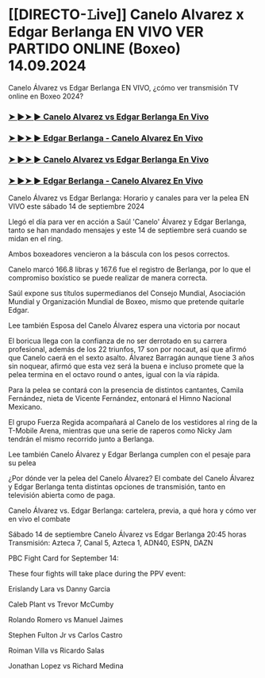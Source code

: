 #  [[DIRECTO-𝙻ive]] Canelo Alvarez x Edgar Berlanga EN VIVO VER PARTIDO ONLINE (Boxeo) 14.09.2024

Canelo Álvarez vs Edgar Berlanga EN VIVO, ¿cómo ver transmisión TV online en Boxeo 2024?

<h3><a href="https://cutt.ly/WeR39PY0">➤ ►➤ ► Canelo Alvarez vs Edgar Berlanga En Vivo</a></h3>

<h3><a href="https://cutt.ly/WeR39PY0">➤ ►➤ ► Edgar Berlanga - Canelo Alvarez En Vivo</a></h3>

<h3><a href="https://cutt.ly/WeR39PY0">➤ ►➤ ► Canelo Alvarez vs Edgar Berlanga En Vivo</a></h3>

<h3><a href="https://cutt.ly/WeR39PY0">➤ ►➤ ► Edgar Berlanga - Canelo Alvarez En Vivo</a></h3>

Canelo Álvarez vs Edgar Berlanga: Horario y canales para ver la pelea EN VIVO este sábado 14 de septiembre 2024

Llegó el día para ver en acción a Saúl 'Canelo' Álvarez y Edgar Berlanga, tanto se han mandado mensajes y este 14 de septiembre será cuando se midan en el ring.

Ambos boxeadores vencieron a la báscula con los pesos correctos.

Canelo marcó 166.8 libras y 167.6 fue el registro de Berlanga, por lo que el compromiso boxístico se puede realizar de manera correcta.

Saúl expone sus títulos supermedianos del Consejo Mundial, Asociación Mundial y Organización Mundial de Boxeo, mismo que pretende quitarle Edgar.

Lee también Esposa del Canelo Álvarez espera una victoria por nocaut

El boricua llega con la confianza de no ser derrotado en su carrera profesional, además de los 22 triunfos, 17 son por nocaut, así que afirmó que Canelo caerá en el sexto asalto.
Álvarez Barragán aunque tiene 3 años sin noquear, afirmó que esta vez será la buena e incluso promete que la pelea termina en el octavo round o antes, igual con la vía rápida.

Para la pelea se contará con la presencia de distintos cantantes, Camila Fernández, nieta de Vicente Fernández, entonará el Himno Nacional Mexicano.

El grupo Fuerza Regida acompañará al Canelo de los vestidores al ring de la T-Mobile Arena, mientras que una serie de raperos como Nicky Jam tendrán el mismo recorrido junto a Berlanga.

Lee también Canelo Álvarez y Edgar Berlanga cumplen con el pesaje para su pelea

¿Por dónde ver la pelea del Canelo Álvarez?
El combate del Canelo Álvarez y Edgar Berlanga tenta distintas opciones de transmisión, tanto en televisión abierta como de paga.

Canelo Álvarez vs. Edgar Berlanga: cartelera, previa, a qué hora y cómo ver en vivo el combate

Sábado 14 de septiembre
Canelo Álvarez vs Edgar Berlanga
20:45 horas
Transmisión: Azteca 7, Canal 5, Azteca 1, ADN40, ESPN, DAZN

PBC Fight Card for September 14:

These four fights will take place during the PPV event:

Erislandy Lara vs Danny Garcia

Caleb Plant vs Trevor McCumby

Rolando Romero vs Manuel Jaimes

Stephen Fulton Jr vs Carlos Castro

Roiman Villa vs Ricardo Salas

Jonathan Lopez vs Richard Medina
